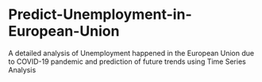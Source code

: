 # Predict-Unemployment-in-European-Union
A detailed analysis of Unemployment happened in the European Union due to COVID-19 pandemic and prediction of future trends using Time Series Analysis 
